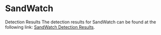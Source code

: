 # SandWatch

Detection Results The detection results for SandWatch can be found at the following link: [SandWatch Detection Results](https://drive.google.com/file/d/1jsU1yjbvAknCzfl0OEYflem8qm7Vsgbi/view?usp=sharing).

